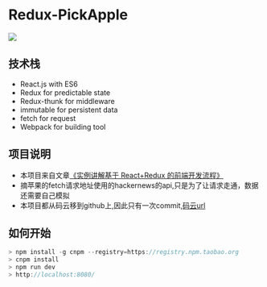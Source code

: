 # Redux-PickApple
![](https://raw.githubusercontent.com/ckinmind/apple-basket-redux/master/src/images/appleBasket.gif)


## 技术栈
- React.js with ES6
- Redux for predictable state
- Redux-thunk for middleware
- immutable for persistent data
- fetch for request 
- Webpack for building tool

## 项目说明
- 本项目来自文章[《实例讲解基于 React+Redux 的前端开发流程》](https://segmentfault.com/a/1190000005356568)
- 摘苹果的fetch请求地址使用的hackernews的api,只是为了让请求走通，数据还需要自己模拟
- 本项目都从码云移到github上,因此只有一次commit,[码云url](https://git.oschina.net/zf6644777/Redux-ApplePick)

## 如何开始
```js
> npm install -g cnpm --registry=https://registry.npm.taobao.org
> cnpm install
> npm run dev
> http://localhost:8080/
```
